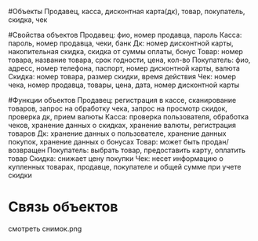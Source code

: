 #Объекты
Продавец, касса, дисконтная карта(дк), товар, покупатель, скидка, чек

#Свойства объектов
Продавец: фио, номер продавца, пароль
Касса: пароль, номер продавца, чеки, банк
Дк: номер дисконтной карты, накопительная скидка, скидка от суммы оплаты, бонус
Товар: номер товара, название товара, срок годности, цена, кол-во
Покупатель: фио, адресс, номер телефона, паспорт, номер дисконтной карты, валюта
Скидка: номер товара, размер скидки, время действия
Чек: номер чека, номер продавца, товары, цена, дата, номер дисконтной карты

#Функции объектов
Продавец: регистрация в кассе, сканирование товаров, запрос  на обработку чека, запрос на просмотр скидок, проверка дк, прием валюты
Касса: проверка пользователя, обработка чеков, хранение данных о скидках, хранение валюты, регистрация товаров
Дк: хранение данных о пользователе, хранение данных покупок, хранение данных о бонусах
Товар: может быть продан/возвращен
Покупатель: выбрать товар, предоставить карту, оплатить товар
Скидка: снижает цену покупки
Чек: несет информацию о купленных товарах, продавце, покупателе и общей сумме при учете скидки

# Связь объектов
смотреть снимок.png
